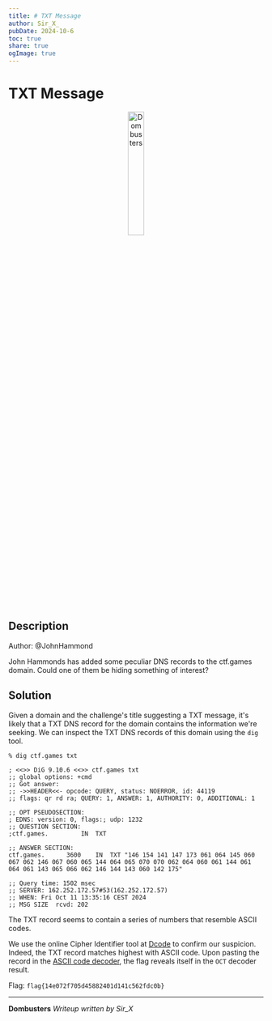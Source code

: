 ```yaml
---
title: # TXT Message
author: Sir_X_
pubDate: 2024-10-6
toc: true
share: true
ogImage: true
---
```


# TXT Message

<p align="center">
  <img src="../../images/logo.jpg" alt="Dombusters" width="25%">
</p>

## Description
Author: @JohnHammond

John Hammonds has added some peculiar DNS records to the ctf.games domain. Could one of them be hiding something of interest?

## Solution
Given a domain and the challenge's title suggesting a TXT message, it's likely that a TXT DNS record for the domain contains the information we're seeking. We can inspect the TXT DNS records of this domain using the `dig` tool. 

```
% dig ctf.games txt

; <<>> DiG 9.10.6 <<>> ctf.games txt
;; global options: +cmd
;; Got answer:
;; ->>HEADER<<- opcode: QUERY, status: NOERROR, id: 44119
;; flags: qr rd ra; QUERY: 1, ANSWER: 1, AUTHORITY: 0, ADDITIONAL: 1

;; OPT PSEUDOSECTION:
; EDNS: version: 0, flags:; udp: 1232
;; QUESTION SECTION:
;ctf.games.			IN	TXT

;; ANSWER SECTION:
ctf.games.		3600	IN	TXT	"146 154 141 147 173 061 064 145 060 067 062 146 067 060 065 144 064 065 070 070 062 064 060 061 144 061 064 061 143 065 066 062 146 144 143 060 142 175"

;; Query time: 1502 msec
;; SERVER: 162.252.172.57#53(162.252.172.57)
;; WHEN: Fri Oct 11 13:35:16 CEST 2024
;; MSG SIZE  rcvd: 202
```

The TXT record seems to contain a series of numbers that resemble ASCII codes.

We use the online Cipher Identifier tool at [Dcode](https://www.dcode.fr/cipher-identifier) to confirm our suspicion. Indeed, the TXT record matches highest with ASCII code. Upon pasting the record in the [ASCII code decoder](https://www.dcode.fr/ascii-code), the flag reveals itself in the `OCT` decoder result.

Flag: `flag{14e072f705d45882401d141c562fdc0b}`

---
**Dombusters**
_Writeup written by Sir_X_
